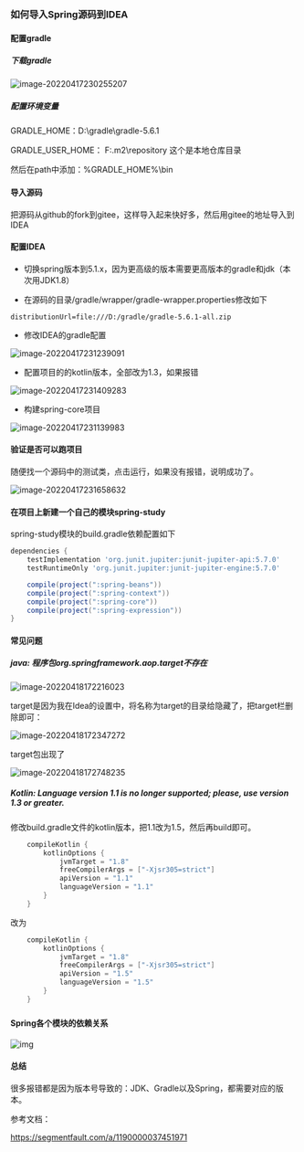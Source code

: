 ### 如何导入Spring源码到IDEA

#### 配置gradle

##### 下载gradle

![image-20220417230255207](https://gitee.com/wmbyy/typora_pictures/raw/master/pictures/image-20220417230255207.png)

##### 配置环境变量

GRADLE_HOME：D:\gradle\gradle-5.6.1

GRADLE_USER_HOME： F:\.m2\repository   这个是本地仓库目录

然后在path中添加：%GRADLE_HOME%\bin

#### 导入源码

把源码从github的fork到gitee，这样导入起来快好多，然后用gitee的地址导入到IDEA

#### 配置IDEA

* 切换spring版本到5.1.x，因为更高级的版本需要更高版本的gradle和jdk（本次用JDK1.8）

* 在源码的目录/gradle/wrapper/gradle-wrapper.properties修改如下

```properties
distributionUrl=file:///D:/gradle/gradle-5.6.1-all.zip
```

* 修改IDEA的gradle配置

![image-20220417231239091](https://gitee.com/wmbyy/typora_pictures/raw/master/pictures/image-20220417231239091.png)

* 配置项目的的kotlin版本，全部改为1.3，如果报错

![image-20220417231409283](https://gitee.com/wmbyy/typora_pictures/raw/master/pictures/image-20220417231409283.png)

* 构建spring-core项目

![image-20220417231139983](https://gitee.com/wmbyy/typora_pictures/raw/master/pictures/image-20220417231139983.png)

#### 验证是否可以跑项目

随便找一个源码中的测试类，点击运行，如果没有报错，说明成功了。

![image-20220417231658632](https://gitee.com/wmbyy/typora_pictures/raw/master/pictures/image-20220417231658632.png)

#### 在项目上新建一个自己的模块spring-study

spring-study模块的build.gradle依赖配置如下

```groovy
dependencies {
    testImplementation 'org.junit.jupiter:junit-jupiter-api:5.7.0'
    testRuntimeOnly 'org.junit.jupiter:junit-jupiter-engine:5.7.0'

    compile(project(":spring-beans"))
    compile(project(":spring-context"))
    compile(project(":spring-core"))
    compile(project(":spring-expression"))
}
```

#### 常见问题

##### java: 程序包org.springframework.aop.target不存在

![image-20220418172216023](https://gitee.com/wmbyy/typora_pictures/raw/master/pictures/image-20220418172216023.png)

target是因为我在Idea的设置中，将名称为target的目录给隐藏了，把target栏删除即可：

![image-20220418172347272](https://gitee.com/wmbyy/typora_pictures/raw/master/pictures/image-20220418172347272.png)

target包出现了

![image-20220418172748235](https://gitee.com/wmbyy/typora_pictures/raw/master/pictures/image-20220418172748235.png)

##### Kotlin: Language version 1.1 is no longer supported; please, use version 1.3 or greater.

修改build.gradle文件的kotlin版本，把1.1改为1.5，然后再build即可。

```groovy
	compileKotlin {
		kotlinOptions {
			jvmTarget = "1.8"
			freeCompilerArgs = ["-Xjsr305=strict"]
			apiVersion = "1.1"
			languageVersion = "1.1"
		}
	}
```

改为

```groovy
	compileKotlin {
		kotlinOptions {
			jvmTarget = "1.8"
			freeCompilerArgs = ["-Xjsr305=strict"]
			apiVersion = "1.5"
			languageVersion = "1.5"
		}
	}
```



##### 

#### Spring各个模块的依赖关系

![img](https://img2020.cnblogs.com/blog/572188/202101/572188-20210106093153235-975601605.png)

#### 总结

很多报错都是因为版本号导致的：JDK、Gradle以及Spring，都需要对应的版本。



参考文档：

https://segmentfault.com/a/1190000037451971


